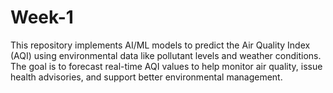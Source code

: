 # Week-1
This repository implements AI/ML models to predict the Air Quality Index (AQI) using environmental data like pollutant levels and weather conditions. The goal is to forecast real-time AQI values to help monitor air quality, issue health advisories, and support better environmental management.
